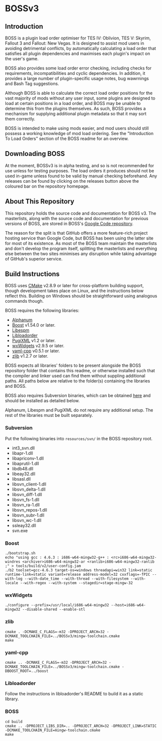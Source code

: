 # BOSSv3

## Introduction

BOSS is a plugin load order optimiser for TES IV: Oblivion, TES V: Skyrim, Fallout 3 and Fallout: New Vegas. It is designed to assist mod users in avoiding detrimental conflicts, by automatically calculating a load order that satisfies all plugin dependencies and maximises each plugin's impact on the user's game.

BOSS also provides some load order error checking, including checks for requirements, incompatibilities and cyclic dependencies. In addition, it provides a large number of plugin-specific usage notes, bug wawrnings and Bash Tag suggestions.

Although BOSS is able to calculate the correct load order positions for the vast majority of mods without any user input, some plugins are designed to load at certain positions in a load order, and BOSS may be unable to determine this from the plugins themselves. As such, BOSS provides a mechanism for supplying additional plugin metadata so that it may sort them correctly.

BOSS is intended to make using mods easier, and mod users should still possess a working knowledge of mod load ordering. See the "Introduction To Load Orders" section of the BOSS readme for an overview.


## Downloading BOSS

At the moment, BOSSv3 is in alpha testing, and so is not recommended for use unless for testing purposes. The load orders it produces should not be used in-game unless found to be valid by manual checking beforehand. Any releases can be found by clicking on the releases button above the coloured bar on the repository homepage.


## About This Repository

This repository holds the source code and documentation for BOSS v3. The masterlists, along with the source code and documentation for previous versions of BOSS, are stored in BOSS's [Google Code repository](http://code.google.com/p/better-oblivion-sorting-software/). 

The reason for the split is that GitHub offers a more feature-rich project hosting service than Google Code, but BOSS has been using the latter site for most of its existence. As most of the BOSS team maintain the masterlists and don't develop the program itself, splitting the masterlists and everything else between the two sites minimises any disruption while taking advantage of GitHub's superior service. 


## Build Instructions

BOSS uses [CMake](http://cmake.org) v2.8.9 or later for cross-platform building support, though development takes place on Linux, and the instructions below reflect this. Building on Windows should be straightforward using analogous commands though.

BOSS requires the following libraries:

* [Alphanum](http://www.davekoelle.com/files/alphanum.hpp)
* [Boost](http://www.boost.org) v1.54.0 or later.
* [Libespm](http://github.com/WrinklyNinja/libespm)
* [Libloadorder](http://github.com/WrinklyNinja/libloadorder)
* [PugiXML](http://code.google.com/p/pugixml/) v1.2 or later.
* [wxWidgets](http://www.wxwidgets.org) v2.9.5 or later.
* [yaml-cpp](http://code.google.com/p/yaml-cpp/) v0.5.1 or later.
* [zlib](http://zlib.net) v1.2.7 or later.


BOSS expects all libraries' folders to be present alongside the BOSS repository folder that contains this readme, or otherwise installed such that the compiler and linker used can find them without suppling additional paths. All paths below are relative to the folder(s) containing the libraries and BOSS.

BOSS also requires Subversion binaries, which can be obtained [here](http://sourceforge.net/projects/win32svn) and should be installed as detailed below.

Alphanum, Libespm and PugiXML do not require any additional setup. The rest of the libraries must be built separately.

### Subversion

Put the following binaries into ```resources/svn/``` in the BOSS repository root.

* int3_svn.dll
* libapr-1.dll
* libapriconv-1.dll
* libaprutil-1.dll
* libdb48.dll
* libeay32.dll
* libsasl.dll
* libsvn_client-1.dll
* libsvn_delta-1.dll
* libsvn_diff-1.dll
* libsvn_fs-1.dll
* libsvn_ra-1.dll
* libsvn_repos-1.dll
* libsvn_subr-1.dll
* libsvn_wc-1.dll
* ssleay32.dll
* svn.exe

### Boost

```
./bootstrap.sh
echo "using gcc : 4.6.3 : i686-w64-mingw32-g++ : <rc>i686-w64-mingw32-windres <archiver>i686-w64-mingw32-ar <ranlib>i686-w64-mingw32-ranlib ;" > tools/build/v2/user-config.jam
./b2 toolset=gcc-4.6.3 target-os=windows threadapi=win32 link=static runtime-link=static variant=release address-model=32 cxxflags=-fPIC --with-log --with-date_time --with-thread --with-filesystem --with-locale --with-regex --with-system --stagedir=stage-mingw-32
```

### wxWidgets

```
./configure --prefix=/usr/local/i686-w64-mingw32 --host=i686-w64-mingw32 --disable-shared --enable-stl
```

### zlib

```
cmake . -DCMAKE_C_FLAGS=-m32 -DPROJECT_ARCH=32 -DCMAKE_TOOLCHAIN_FILE=../BOSSv3/mingw-toolchain.cmake
make
```

### yaml-cpp

```
cmake .. -DCMAKE_C_FLAGS=-m32 -DPROJECT_ARCH=32 -DCMAKE_TOOLCHAIN_FILE=../BOSSv3/mingw-toolchain.cmake -DBOOST_ROOT=../boost
```

### Libloadorder

Follow the instructions in libloadorder's README to build it as a static library.

### BOSS

```
cd build
cmake .. -DPROJECT_LIBS_DIR=.. -DPROJECT_ARCH=32 -DPROJECT_LINK=STATIC -DCMAKE_TOOLCHAIN_FILE=mingw-toolchain.cmake
make
```
